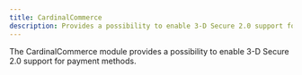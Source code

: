 ```yaml
---
title: CardinalCommerce
description: Provides a possibility to enable 3-D Secure 2.0 support for payment methods.
---
```


The CardinalCommerce module provides a possibility to enable 3-D Secure 2.0 support for payment methods.
